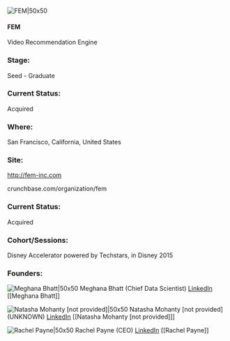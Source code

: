 

![FEM|50x50](https://assets.techstars.com/default-company-avatar@2x.png)

#### FEM
Video Recommendation Engine

### Stage: 
Seed - Graduate 

### Current Status: 
Acquired

### Where:
San Francisco, California, United States

### Site:
http://fem-inc.com



crunchbase.com/organization/fem

### Current Status: 
Acquired

### Cohort/Sessions: 
Disney Accelerator powered by Techstars, in Disney 2015

### Founders: 

![Meghana Bhatt|50x50]() Meghana Bhatt (Chief Data Scientist) [LinkedIn](https://linkedin.com/in/meghana-bhatt-0879375) [[Meghana Bhatt]]

![Natasha Mohanty [not provided]|50x50](https://s3.amazonaws.com/techstars/default-user-avatar@2x.png) Natasha Mohanty [not provided] (UNKNOWN) [LinkedIn](https://linkedin.com/in/natasha-mohanty-2376b144) [[Natasha Mohanty [not provided]]]

![Rachel Payne|50x50](https://apimg.techstars.com/connect/images/image_files/5cf5ab1934a60d5f9f00ef2e/original/Rachel_headshot_color.jpg) Rachel Payne (CEO) [LinkedIn](https://linkedin.com/in/paynerachel) [[Rachel Payne]]


